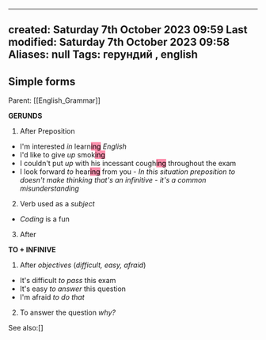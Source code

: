 

---
created: Saturday 7th October 2023 09:59
Last modified: Saturday 7th October 2023 09:58
Aliases: null
Tags: герундий ,  english
---


## Simple forms

Parent: [[English_Grammar]]

**GERUNDS**
1. After Preposition  
- I'm interested *in* learn<mark style="background: #FF5582A6;">ing</mark> *English*
- I'd like to give *up* smok<mark style="background: #FF5582A6;">ing</mark>
- I couldn't put *up* with his incessant cough<mark style="background: #FF5582A6;">ing</mark> throughout the exam 
- I look forward *to* hear<mark style="background: #FF5582A6;">ing</mark> from you - *In this situation preposition to doesn't make thinking that's an infinitive - it's a common misunderstanding*
2. Verb used as a *subject* 
- *Coding* is a fun
3. After 


**TO + INFINIVE**
1. After *objectives*  (*difficult, easy, afraid*)
- It's difficult *to pass* this exam
- It's easy *to answer* this question
- I'm afraid *to do that*
2. To answer the question *why?*



See also:[]